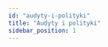 ```yaml
---
id: "audyty-i-polityki"
title: "Audyty i polityki"
sidebar_position: 1
---
```


<!-- Opis sekcji: Audyty i polityki -->
